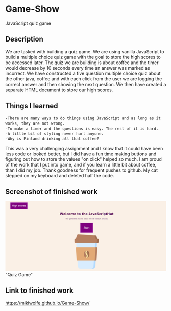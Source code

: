 # Game-Show
JavaScript quiz game 

## Description 
We are tasked with building a quiz game.  We are using vanilla JavaScript to build a multiple choice quiz game with the goal to store the high scores to be accessed later. The quiz we are building is about coffee and the timer would decrease by 10 seconds every time an answer was marked as incorrect.  We have constructed a five question multiple choice quiz about the other java, coffee and with each click from the user we are logging the correct answer and then showing the next question.  We then have created a separate HTML document to store our high scores.    


## Things I learned 
    -There are many ways to do things using JavaScript and as long as it works, they are not wrong.
    -To make a timer and the questions is easy. The rest of it is hard. 
    -A little bit of styling never hurt anyone. 
    -Why is Finland drinking all that coffee?

This was a very challenging assignment and I know that it could have been less code or looked better, but I did have a fun time making buttons and figuring out how to store the values "on click" helped so much. I am proud of the work that I put into game, and if you learn a little bit about coffee, than I did my job. Thank goodness for frequent pushes to github.  My cat stepped on my keyboard and deleted half the code. 

## Screenshot of finished work
![ScreenShot](https://raw.githubusercontent.com/MikiWolfe/Game-Show/main/assets/images/ScreenShot.jpeg)"Quiz Game"

## Link to finished work
https://mikiwolfe.github.io/Game-Show/
